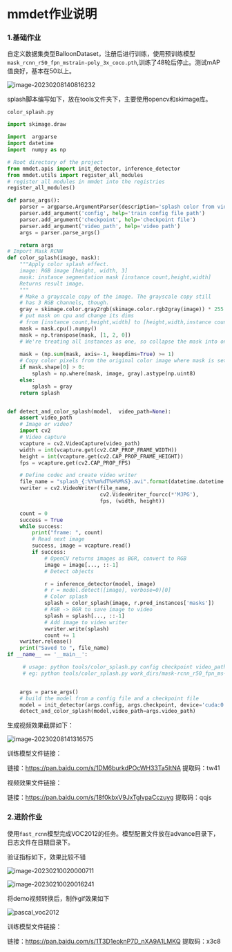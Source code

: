 # mmdet作业说明

### 1.基础作业

自定义数据集类型BalloonDataset，注册后进行训练，使用预训练模型`mask_rcnn_r50_fpn_mstrain-poly_3x_coco.pth`,训练了48轮后停止。测试mAP值良好，基本在50以上。

![image-20230208140816232](https://yuan-1314071695.cos.ap-nanjing.myqcloud.com/imgimage-20230208140816232.png)

splash脚本编写如下，放在tools文件夹下，主要使用opencv和skimage库。

`color_splash.py`

```python
import skimage.draw

import  argparse
import datetime
import  numpy as np

# Root directory of the project
from mmdet.apis import init_detector, inference_detector
from mmdet.utils import register_all_modules
# register all modules in mmdet into the registries
register_all_modules()

def parse_args():
    parser = argparse.ArgumentParser(description='splash color from vidio')
    parser.add_argument('config', help='train config file path')
    parser.add_argument('checkpoint', help='checkpoint file')
    parser.add_argument('video_path', help='video path')
    args = parser.parse_args()

    return args
# Import Mask RCNN
def color_splash(image, mask):
    """Apply color splash effect.
    image: RGB image [height, width, 3]
    mask: instance segmentation mask [instance count,height,width]
    Returns result image.
    """
    # Make a grayscale copy of the image. The grayscale copy still
    # has 3 RGB channels, though.
    gray = skimage.color.gray2rgb(skimage.color.rgb2gray(image)) * 255
    # put mask on cpu and change its dims
    # from [instance count,height,width] to [height,width,instance count]
    mask = mask.cpu().numpy()
    mask = np.transpose(mask, [1, 2, 0])
    # We're treating all instances as one, so collapse the mask into one layer
    
    mask = (np.sum(mask, axis=-1, keepdims=True) >= 1)
    # Copy color pixels from the original color image where mask is set
    if mask.shape[0] > 0:
        splash = np.where(mask, image, gray).astype(np.uint8)
    else:
        splash = gray
    return splash


def detect_and_color_splash(model,  video_path=None):
    assert video_path
    # Image or video?
    import cv2
    # Video capture
    vcapture = cv2.VideoCapture(video_path)
    width = int(vcapture.get(cv2.CAP_PROP_FRAME_WIDTH))
    height = int(vcapture.get(cv2.CAP_PROP_FRAME_HEIGHT))
    fps = vcapture.get(cv2.CAP_PROP_FPS)

    # Define codec and create video writer
    file_name = "splash_{:%Y%m%dT%H%M%S}.avi".format(datetime.datetime.now())
    vwriter = cv2.VideoWriter(file_name,
                              cv2.VideoWriter_fourcc(*'MJPG'),
                              fps, (width, height))

    count = 0
    success = True
    while success:
        print("frame: ", count)
        # Read next image
        success, image = vcapture.read()
        if success:
            # OpenCV returns images as BGR, convert to RGB
            image = image[..., ::-1]
            # Detect objects

            r = inference_detector(model, image)
            # r = model.detect([image], verbose=0)[0]
            # Color splash
            splash = color_splash(image, r.pred_instances['masks'])
            # RGB -> BGR to save image to video
            splash = splash[..., ::-1]
            # Add image to video writer
            vwriter.write(splash)
            count += 1
    vwriter.release()
    print("Saved to ", file_name)
if __name__ == '__main__':

     # usage: python tools/color_splash.py config checkpoint video_path
     # eg: python tools/color_splash.py work_dirs/mask-rcnn_r50_fpn_ms-poly-3x_balloon/mask-rcnn_r50_fpn_ms-poly-3x_balloon.py work_dirs/mask-rcnn_r50_fpn_ms-poly-3x_balloon/epoch_48.pth test_video.mp4


    args = parse_args()
    # build the model from a config file and a checkpoint file
    model = init_detector(args.config, args.checkpoint, device='cuda:0')
    detect_and_color_splash(model,video_path=args.video_path)

```



生成视频效果截屏如下：

![image-20230208141316575](https://yuan-1314071695.cos.ap-nanjing.myqcloud.com/imgimage-20230208141316575.png)

训练模型文件链接：

链接：https://pan.baidu.com/s/1DM6burkdPOcWH33Ta5ItNA 
提取码：tw41 

视频效果文件链接：

链接：https://pan.baidu.com/s/18f0kbxV9JxTgIvpaCczuyg 
提取码：qqjs 



### 2.进阶作业

使用`fast_rcnn`模型完成VOC2012的任务。模型配置文件放在advance目录下，日志文件在日期目录下。

验证指标如下，效果比较不错

![image-20230210020000711](https://yuan-1314071695.cos.ap-nanjing.myqcloud.com/imgimage-20230210020000711.png)

![image-20230210020016241](https://yuan-1314071695.cos.ap-nanjing.myqcloud.com/imgimage-20230210020016241.png)



将demo视频转换后，制作gif效果如下

![pascal_voc2012](https://yuan-1314071695.cos.ap-nanjing.myqcloud.com/imgpascal_voc2012.gif)

训练模型文件链接：

链接：https://pan.baidu.com/s/1T3D1eoknP7D_nXA9A1LMKQ 
提取码：x3c8 




